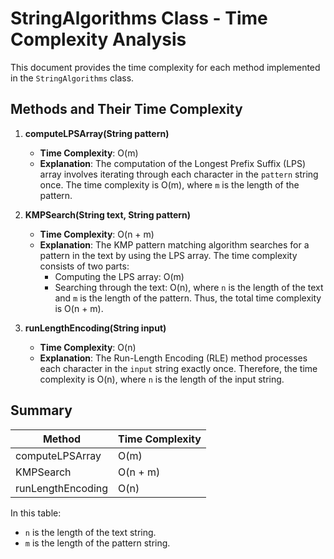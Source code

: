 # StringAlgorithms Class - Time Complexity Analysis

This document provides the time complexity for each method implemented in the `StringAlgorithms` class.

## Methods and Their Time Complexity

1. **computeLPSArray(String pattern)**
   - **Time Complexity**: O(m)
   - **Explanation**: The computation of the Longest Prefix Suffix (LPS) array involves iterating through each character in the `pattern` string once. The time complexity is O(m), where `m` is the length of the pattern.

2. **KMPSearch(String text, String pattern)**
   - **Time Complexity**: O(n + m)
   - **Explanation**: The KMP pattern matching algorithm searches for a pattern in the text by using the LPS array. The time complexity consists of two parts:
     - Computing the LPS array: O(m)
     - Searching through the text: O(n), where `n` is the length of the text and `m` is the length of the pattern.
   Thus, the total time complexity is O(n + m).

3. **runLengthEncoding(String input)**
   - **Time Complexity**: O(n)
   - **Explanation**: The Run-Length Encoding (RLE) method processes each character in the `input` string exactly once. Therefore, the time complexity is O(n), where `n` is the length of the input string.

## Summary

| Method            | Time Complexity |
| ----------------- | --------------- |
| computeLPSArray   | O(m)            |
| KMPSearch         | O(n + m)        |
| runLengthEncoding | O(n)            |

In this table:
- `n` is the length of the text string.
- `m` is the length of the pattern string.
